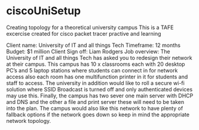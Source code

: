 # ciscoUniSetup
Creating topology for a theoretical university campus
This is a TAFE excercise created for cisco packet tracer practive and learning

Client name: University of IT and all things Tech
Timeframe: 12 months 
Budget: $1 million 
Client Sign off: Liam Rodgers
Job overview: The University of IT and all things Tech has asked you to redesign their network at their campus.
This campus has 10 x classrooms each with 20 desktop PC’s and 5 laptop stations where students can connect in for network access also each room has one multifunction printer in it for students and staff to access.
The university in addition would like to roll a secure wi-fi solution where SSID Broadcast is turned off and only authenticated devices may use this.
Finally, the campus has two sever one main server with DHCP and DNS and the other a file and print server these will need to be taken into the plan.
The campus would also like this network to have plenty of fallback options if the network goes down so keep in mind the appropriate network topology. 
